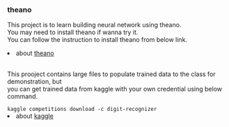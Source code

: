 <h3>theano</h3>
<p>This project is to learn building neural network using theano.<br>
You may need to install theano if wanna try it.<br>
You can follow the instruction to install theano from below link.</p>
<li>about <a href="http://deeplearning.net/software/theano/install_macos.html#with-conda">theano</a></li>
<br>
<p>This prooject contains large files to populate trained data to the class for demonstration, but<br>
you can get trained data from kaggle with your own credential using below command.</P>
<code>kaggle competitions download -c digit-recognizer</code>
<li>about <a href="https://www.kaggle.com/">kaggle</a></li>
